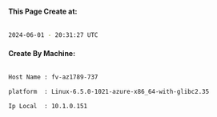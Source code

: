 
   
#### This Page Create at:

```bash

2024-06-01 - 20:31:27 UTC

```

#### Create By Machine:

```bash

Host Name : fv-az1789-737

platform  : Linux-6.5.0-1021-azure-x86_64-with-glibc2.35

Ip Local  : 10.1.0.151

```

